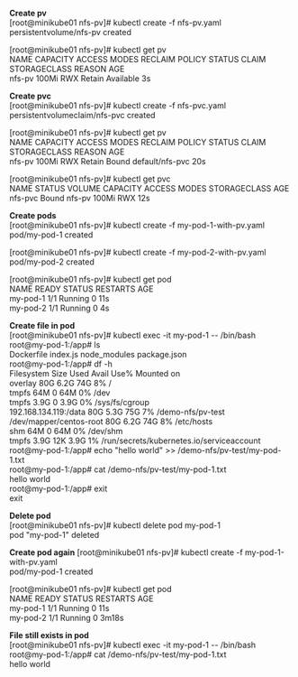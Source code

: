 **Create pv**    
[root@minikube01 nfs-pv]# kubectl create -f nfs-pv.yaml  
persistentvolume/nfs-pv created

[root@minikube01 nfs-pv]# kubectl get pv  
NAME     CAPACITY   ACCESS MODES   RECLAIM POLICY   STATUS      CLAIM   STORAGECLASS   REASON   AGE  
nfs-pv   100Mi      RWX            Retain           Available                                   3s  

**Create pvc**    
[root@minikube01 nfs-pv]# kubectl create -f nfs-pvc.yaml  
persistentvolumeclaim/nfs-pvc created

[root@minikube01 nfs-pv]# kubectl get pv  
NAME     CAPACITY   ACCESS MODES   RECLAIM POLICY   STATUS   CLAIM             STORAGECLASS   REASON   AGE  
nfs-pv   100Mi      RWX            Retain           Bound    default/nfs-pvc                           20s  

[root@minikube01 nfs-pv]# kubectl get pvc  
NAME      STATUS   VOLUME   CAPACITY   ACCESS MODES   STORAGECLASS   AGE  
nfs-pvc   Bound    nfs-pv   100Mi      RWX                           12s  

**Create pods**  
[root@minikube01 nfs-pv]# kubectl create -f my-pod-1-with-pv.yaml  
pod/my-pod-1 created

[root@minikube01 nfs-pv]# kubectl create -f my-pod-2-with-pv.yaml  
pod/my-pod-2 created

[root@minikube01 nfs-pv]# kubectl get pod  
NAME       READY   STATUS    RESTARTS   AGE  
my-pod-1   1/1     Running   0          11s  
my-pod-2   1/1     Running   0          4s  

**Create file in pod**  
[root@minikube01 nfs-pv]# kubectl exec -it my-pod-1 -- /bin/bash  
root@my-pod-1:/app# ls  
Dockerfile  index.js  node_modules  package.json  
root@my-pod-1:/app# df -h  
Filesystem               Size  Used Avail Use% Mounted on  
overlay                   80G  6.2G   74G   8% /  
tmpfs                     64M     0   64M   0% /dev  
tmpfs                    3.9G     0  3.9G   0% /sys/fs/cgroup  
192.168.134.119:/data     80G  5.3G   75G   7% /demo-nfs/pv-test  
/dev/mapper/centos-root   80G  6.2G   74G   8% /etc/hosts  
shm                       64M     0   64M   0% /dev/shm  
tmpfs                    3.9G   12K  3.9G   1% /run/secrets/kubernetes.io/serviceaccount  
root@my-pod-1:/app# echo "hello world" >> /demo-nfs/pv-test/my-pod-1.txt  
root@my-pod-1:/app# cat /demo-nfs/pv-test/my-pod-1.txt  
hello world  
root@my-pod-1:/app# exit  
exit  

**Delete pod**  
[root@minikube01 nfs-pv]# kubectl delete pod my-pod-1  
pod "my-pod-1" deleted  

**Create pod again**
[root@minikube01 nfs-pv]# kubectl create -f my-pod-1-with-pv.yaml  
pod/my-pod-1 created  

[root@minikube01 nfs-pv]# kubectl get pod  
NAME       READY   STATUS    RESTARTS   AGE  
my-pod-1   1/1     Running   0          11s  
my-pod-2   1/1     Running   0          3m18s  

**File still exists in pod**  
[root@minikube01 nfs-pv]# kubectl exec -it my-pod-1 -- /bin/bash  
root@my-pod-1:/app# cat /demo-nfs/pv-test/my-pod-1.txt  
hello world  

